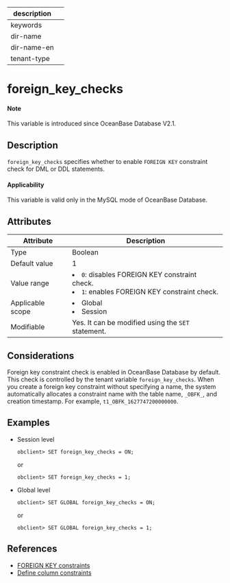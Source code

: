 |description||
|---|---|
|keywords||
|dir-name||
|dir-name-en||
|tenant-type||

# foreign_key_checks

<main id="notice" type='explain'>
  <h4>Note</h4>
  <p>This variable is introduced since OceanBase Database V2.1.</p>
</main>

## Description

`foreign_key_checks` specifies whether to enable `FOREIGN KEY` constraint check for DML or DDL statements.

<main id="notice">
  <h4>Applicability</h4>
  <p>This variable is valid only in the MySQL mode of OceanBase Database. </p>
</main>

## Attributes

| **Attribute** | **Description** |
|---------|----------------------------------------------------------------------------------------------------------------|
| Type | Boolean |
| Default value | 1 |
| Value range | <li> `0`: disables FOREIGN KEY constraint check.   <li> `1`: enables FOREIGN KEY constraint check. |
| Applicable scope | <li> Global   <li> Session |
| Modifiable | Yes. It can be modified using the `SET` statement. |

## Considerations

 Foreign key constraint check is enabled in OceanBase Database by default. This check is controlled by the tenant variable `foreign_key_checks`. When you create a foreign key constraint without specifying a name, the system automatically allocates a constraint name with the table name, `_OBFK_`, and creation timestamp. For example, `t1_OBFK_1627747200000000`.

## Examples

* Session level

  ```shell
  obclient> SET foreign_key_checks = ON;
  ```

   or

  ```shell
  obclient> SET foreign_key_checks = 1;
  ```

* Global level

  ```shell
  obclient> SET GLOBAL foreign_key_checks = ON;
  ```

   or

  ```shell
  obclient> SET GLOBAL foreign_key_checks = 1;
  ```

## References

* [FOREIGN KEY constraints](../../../../700.reference/100.oceanbase-database-concepts/400.database-objects/200.database-objects-of-mysql-mode/700.data-integrity-of-mysql-mode/200.integrity-constraint-type-of-mysql-mode/500.foreign-key-constraint-of-mysql-mode.md)
* [Define column constraints](../../../../700.reference/300.database-object-management/100.manage-object-of-mysql-mode/200.manage-tables-of-mysql-mode/400.define-the-constraint-type-for-a-column-of-mysql-mode.md)